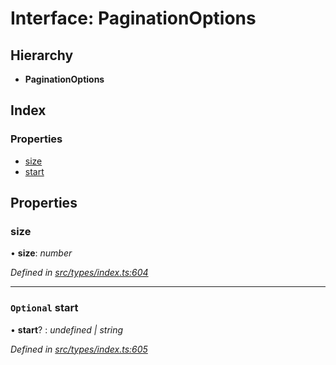 # Interface: PaginationOptions

## Hierarchy

* **PaginationOptions**

## Index

### Properties

* [size](paginationoptions.md#size)
* [start](paginationoptions.md#optional-start)

## Properties

###  size

• **size**: *number*

*Defined in [src/types/index.ts:604](https://github.com/PolymathNetwork/polymesh-sdk/blob/bf2b7a12/src/types/index.ts#L604)*

___

### `Optional` start

• **start**? : *undefined | string*

*Defined in [src/types/index.ts:605](https://github.com/PolymathNetwork/polymesh-sdk/blob/bf2b7a12/src/types/index.ts#L605)*
